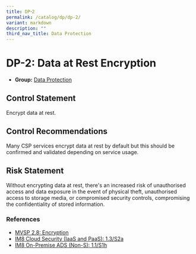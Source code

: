 ```yaml
---
title: DP᠆2
permalink: /catalog/dp/dp-2/
variant: markdown
description: ""
third_nav_title: Data Protection
---
```

# DP-2: Data at Rest Encryption

* **Group:** [Data Protection](/catalog/dp)

## Control Statement

Encrypt data at rest.

## Control Recommendations

Many CSP services encrypt data at rest by default but this should be confirmed and validated depending on service usage.

## Risk Statement

Without encrypting data at rest, there&#39;s an increased risk of unauthorised access and data exposure in the event of physical theft, unauthorised access to storage media, or compromised security controls, compromising the confidentiality of stored information.



### References


 * [MVSP 2.8: Encryption](https://mvsp.dev/)
 * [IM8 Cloud Security (IaaS and PaaS): 1.3/S2a](https://intranet.mof.gov.sg/portal/IM/Themes/IT-Management/Cloud/Topics/Cloud-Security.aspx)
 * [IM8 On-Premise ADS (Non-S): 1.1/S1h](https://intranet.mof.gov.sg/portal/IM/Themes/IT-Management/On-Premise/Topics/Application-Development-Security-(For-Non-S).aspx)